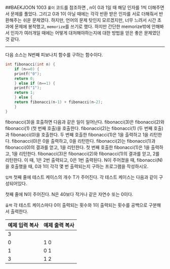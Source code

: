 ##BAEKJOON 1003
`풀이`
코드를 참조하면 , n이 0과 1일 때 해당 인자를 1씩 더해주면서 문제를 풀었다.
그리고 0과 1이 아닐 때에는 각각 반환 받은 인자를 서로 더해줘서 반환해주는 쉬운 문제였다.
하지만, 언어의 문제 탓인지 모르겠지만, 너무 느려서 시간 초과에 문제에 봉착했고, `memorize`를 쓰기로 했다.
하지만 간단한 memorize밖에 안해봐서 인자가 여러개일 때에는 어떻게 대처해야하는지에 대한 방법을 얻은 좋은 문제였던 것 같다.

--------------------

다음 소스는 N번째 피보나치 함수를 구하는 함수이다.

```C
int fibonacci(int n) {
    if (n==0) {
	printf("0");
	return 0;
    } else if (n==1) {
	printf("1");
	return 1;
    } else {
	return fibonacci(n‐1) + fibonacci(n‐2);
    }
}
```
	
fibonacci(3)을 호출하면 다음과 같은 일이 일어난다.
fibonacci(3)은 fibonacci(2)와 fibonacci(1) (첫 번째 호출)을 호출한다.
fibonacci(2)는 fibonacci(1) (두 번째 호출)과 fibonacci(0)을 호출한다.
두 번째 호출한 fibonacci(1)은 1을 출력하고 1을 리턴한다.
fibonacci(0)은 0을 출력하고, 0을 리턴한다.
fibonacci(2)는 fibonacci(1)과 fibonacci(0)의 결과를 얻고, 1을 리턴한다.
첫 번째 호출한 fibonacci(1)은 1을 출력하고, 1을 리턴한다.
fibonacci(3)은 fibonacci(2)와 fibonacci(1)의 결과를 얻고, 2를 리턴한다.
이 때, 1은 2번 출력되고, 0은 1번 출력된다. N이 주어졌을 때, fibonacci(N)을 호출했을 때, 0과 1이 각각 몇 번 출력되는지 구하는 프로그램을 작성하시오.

`입력`
첫째 줄에 테스트 케이스의 개수 T가 주어진다. 각 테스트 케이스는 다음과 같이 구성되어있다.

첫째 줄에 N이 주어진다. N은 40보다 작거나 같은 자연수 또는 0이다.

`출력`
각 테스트 케이스마다 0이 출력되는 횟수와 1이 출력되는 횟수를 공백으로 구분해서 출력한다.

|예제 입력  복사|예제 출력  복사|
|---------------|-----------------|
|3|
|0|1 0
|1|0 1
|3|1 2






